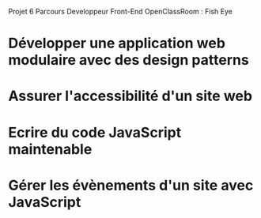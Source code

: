 Projet 6 Parcours Developpeur Front-End OpenClassRoom : Fish Eye
# Développer une application web modulaire avec des design patterns
# Assurer l'accessibilité d'un site web
# Ecrire du code JavaScript maintenable
# Gérer les évènements d'un site avec JavaScript
